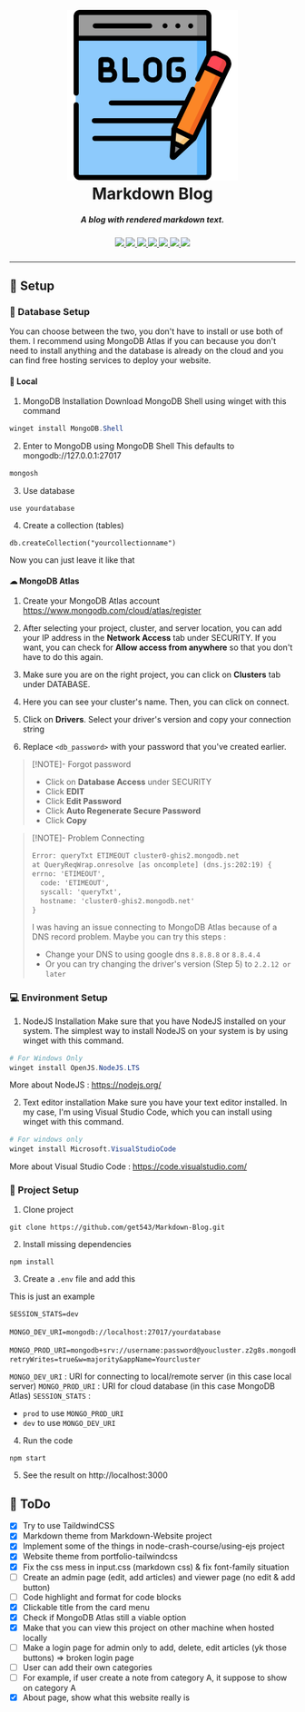 <h1 align="center">
  <br>
  <img
    src="./public/img/blog.png"
    width="300px"
    style="underline: none;"
  >
  <br>
  Markdown Blog
</h1>

<h5 align="center">
    A blog with rendered markdown text.</a>
</h5>

<h5 align="center">
<a href="https://nodejs.org">
    <img src="https://img.shields.io/badge/javascript-nodejs-green?style=plastic?&logo=nodedotjs">
</a>

<a href="https://www.npmjs.com/package/mongoose">
    <img src="https://img.shields.io/badge/database-mongodb-mongodb?style=plastic?&logo=mongodb">
</a>

<a href="https://www.npmjs.com/package/prettier">
    <img src="https://img.shields.io/badge/code_style-prettier-ff69b4.svg?style=plastic&logo=prettier">
</a>

<a href="https://www.npmjs.com/package/eslint">
    <img src="https://img.shields.io/badge/lint-eslint-blueviolet?style=plastic&logo=eslint">
</a>

<a href="https://www.npmjs.com/package/dotenv">
    <img src="https://img.shields.io/badge/environment%20variables-.env-ECD53F?style=plastic?&logo=dotenv">
</a>

<a href="https://www.npmjs.com/package/express">
    <img src="https://img.shields.io/badge/template%20engine-express-white?style=plastic?&logo=express">
</a>

<a href="https://www.npmjs.com/package/marked">
    <img src="https://img.shields.io/badge/renderer-marked-white?style=plastic?&logo=markdown">
</a>
</h5>

---

## 📐 Setup

### 📅 Database Setup

You can choose between the two, you don't have to install or use both of them.
I recommend using MongoDB Atlas if you can because you don't need to install anything
and the database is already on the cloud and you can find free hosting services to deploy your website.

#### 🔻 Local

1. MongoDB Installation
Download MongoDB Shell using winget with this command
```powershell
winget install MongoDB.Shell
```

2. Enter to MongoDB using MongoDB Shell
This defaults to mongodb://127.0.0.1:27017
```powershell
mongosh
```

3. Use database 
```
use yourdatabase
```

4. Create a collection (tables)
```
db.createCollection("yourcollectionname")
```
Now you can just leave it like that

#### ☁ MongoDB Atlas

1. Create your MongoDB Atlas account
https://www.mongodb.com/cloud/atlas/register

2. After selecting your project, cluster, and server location, you can add your IP address in the **Network Access** tab under SECURITY. If you want, you can check for **Allow access from anywhere** so that you don't have to do this again.

3. Make sure you are on the right project, you can click on **Clusters** tab under DATABASE.

4. Here you can see your cluster's name. Then, you can click on connect.

5. Click on **Drivers**. Select your driver's version and copy your connection string

6. Replace `<db_password>` with your password that you've created earlier.

> [!NOTE]- Forgot password
> - Click on **Database Access** under SECURITY
> - Click **EDIT**
> - Click **Edit Password**
> - Click **Auto Regenerate Secure Password**
> - Click **Copy** 

> [!NOTE]- Problem Connecting
> ```
> Error: queryTxt ETIMEOUT cluster0-ghis2.mongodb.net
> at QueryReqWrap.onresolve [as oncomplete] (dns.js:202:19) {
> errno: 'ETIMEOUT',
>   code: 'ETIMEOUT',
>   syscall: 'queryTxt',
>   hostname: 'cluster0-ghis2.mongodb.net'
> }
> ```
> I was having an issue connecting to MongoDB Atlas because of a DNS record problem. Maybe you can try this steps :
> - Change your DNS to using google dns `8.8.8.8` or `8.8.4.4`
> - Or you can try changing the driver's version (Step 5) to `2.2.12 or later`

### 💻 Environment Setup

1. NodeJS Installation
Make sure that you have NodeJS installed on your system.
The simplest way to install NodeJS on your system is by using winget with this command.
```powershell
# For Windows Only
winget install OpenJS.NodeJS.LTS
```
More about NodeJS : https://nodejs.org/

2. Text editor installation
Make sure you have your text editor installed. In my case, I'm using Visual Studio Code, which you can install using winget with this command.
```powershell
# For windows only
winget install Microsoft.VisualStudioCode
```
More about Visual Studio Code : https://code.visualstudio.com/

### 📁 Project Setup

1. Clone project
```
git clone https://github.com/get543/Markdown-Blog.git
```

2. Install missing dependencies
```
npm install
```

3. Create a `.env` file and add this

This is just an example
```
SESSION_STATS=dev

MONGO_DEV_URI=mongodb://localhost:27017/yourdatabase

MONGO_PROD_URI=mongodb+srv://username:password@youcluster.z2g8s.mongodb.net/yourdatabase?retryWrites=true&w=majority&appName=Yourcluster
```
`MONGO_DEV_URI` : URI for connecting to local/remote server (in this case local server)
`MONGO_PROD_URI` : URI for cloud database (in this case MongoDB Atlas)
`SESSION_STATS` : 
- `prod` to use `MONGO_PROD_URI`
- `dev` to use `MONGO_DEV_URI`

4. Run the code
```
npm start
```

5. See the result on http://localhost:3000

## 📃 ToDo

- [x] Try to use TaildwindCSS
- [x] Markdown theme from Markdown-Website project
- [x] Implement some of the things in node-crash-course/using-ejs project
- [x] Website theme from portfolio-tailwindcss
- [x] Fix the css mess in input.css (markdown css) & fix font-family situation
- [ ] Create an admin page (edit, add articles) and viewer page (no edit & add button)
- [ ] Code highlight and format for code blocks
- [x] Clickable title from the card menu
- [x] Check if MongoDB Atlas still a viable option
- [x] Make that you can view this project on other machine when hosted locally
- [ ] Make a login page for admin only to add, delete, edit articles (yk those buttons) => broken login page
- [ ] User can add their own categories
- [ ] For example, if user create a note from category A, it suppose to show on category A
- [x] About page, show what this website really is
